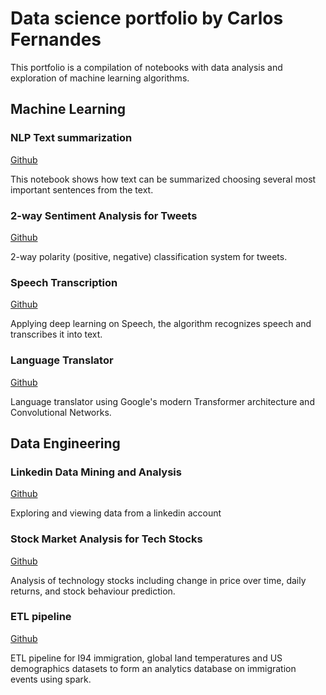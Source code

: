 # Data science portfolio by Carlos Fernandes

This portfolio is a compilation of notebooks with data analysis and exploration of machine learning algorithms.

## Machine Learning

### NLP Text summarization

[Github](https://github.com/carlosfernandescrypt/carlosfernandescrypt.github.io/blob/main/notebooks/Summarizing%20texts%20with%20cosine%20similarity.ipynb)

This notebook shows how text can be summarized choosing several most important sentences from the text.

### 2-way Sentiment Analysis for Tweets

[Github](https://github.com/carlosfernandescrypt/carlosfernandescrypt.github.io/blob/main/notebooks/2-way%20Sentiment%20Analysis%20for%20Tweets.ipynb)

2-way polarity (positive, negative) classification system for tweets.

### Speech Transcription

[Github](https://github.com/carlosfernandescrypt/carlosfernandescrypt.github.io/blob/main/notebooks/Speech%20Transcriptions.ipynb)

Applying deep learning on Speech, the algorithm recognizes speech and transcribes it into text.



### Language Translator

[Github](https://github.com/carlosfernandescrypt/carlosfernandescrypt.github.io/blob/main/notebooks/Language%20Translator.ipynb)

Language translator using Google's modern Transformer architecture and Convolutional Networks.

## Data Engineering

### Linkedin Data Mining and Analysis

[Github](https://github.com/carlosfernandescrypt/carlosfernandescrypt.github.io/blob/main/notebooks/Linkedin%20Data%20Mining%20and%20Analysis.ipynb)

Exploring and viewing data from a linkedin account


### Stock Market Analysis for Tech Stocks

[Github](https://github.com/carlosfernandescrypt/carlosfernandescrypt.github.io/blob/main/notebooks/Stock%20Market%20Analysis%20for%20Tech%20Stocks.ipynb)

Analysis of technology stocks including change in price over time, daily returns, and stock behaviour prediction.

### ETL pipeline

[Github](https://github.com/carlosfernandescrypt/carlosfernandescrypt.github.io/blob/main/notebooks/etl-pipeline/Capstone%20Project%20Submission.ipynb)

ETL pipeline for I94 immigration, global land temperatures and US demographics datasets to form an analytics database on immigration events using spark.

